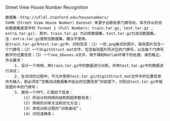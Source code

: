 Street View House Number Recognition

    数据集：http://ufldl.stanford.edu/housenumbers/
    SVHN（Street View House Number）Dateset 来源于谷歌街景门牌号码，本次作业的目标数据集是其中的 Format 1 (Full Numbers: train.tar.gz, test.tar.gz , extra.tar.gz). 其中，train.tar.gz 为训练数据集，test.tar.gz为测试数据集。注：extra.tar.gz是附加数据集，建议不使用。
    在train.tar.gz与test.tar.gz中，分别包含：（1）一些.png格式的图片，每张图片包含一个门牌号；（2）一个digitStruct.mat文件，包含每张图片所对应的门牌号，以及每个门牌号数字的位置信息；（3）一个see_bboxes.m文件，用于辅助Matlab环境下的处理，请忽略之。
    作业要求：
        1. 设计一个网络，用train.tar.gz中的数据进行训练，并用test.tar.gz中的数据进行测试；
        2. 在测试的过程中，不允许使用test.tar.gz/digitStruct.mat文件中的位置信息作为输入，即必须在“忽略测试数据集中给出的位置信息”的前提下，识别出test.tar.gz中每张图片中的门牌号；
        3. 撰写一个PPT，汇报如下信息：
            (1) 所设计的网络的结构和超参数信息；
            (2) 网络的训练方法和优化方法；
            (3) 体现训练过程的“训练曲线”；
            (4) 识别准确率；